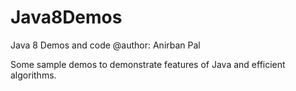 # Java8Demos
Java 8 Demos and code
@author: Anirban Pal

Some sample demos to demonstrate features of Java and efficient algorithms.
